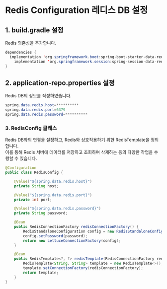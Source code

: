 # Redis Configuration 레디스 DB 설정

## 1. build.gradle 설정
Redis 의존성을 추가합니다.

```java
dependencies {
  implementation 'org.springframework.boot:spring-boot-starter-data-redis'
	implementation 'org.springframework.session:spring-session-data-redis'
}
```

## 2. application-repo.properties 설정
Redis DB의 정보를 작성하였습니다.

```java
spring.data.redis.host=**********
spring.data.redis.port=6379
spring.data.redis.password=**********
```

### 3. RedisConfig 클래스
Redis DB와의 연결을 설정하고, Redis와 상호작용하기 위한 RedisTemplate을 정의합니다. <br>
이를 통해 Redis 서버에 데이터를 저장하고 조회하며 삭제하는 등의 다양한 작업을 수행할 수 있습니다.

```java
@Configuration
public class RedisConfig {

    @Value("${spring.data.redis.host}")
    private String host;

    @Value("${spring.data.redis.port}")
    private int port;

    @Value("${spring.data.redis.password}")
    private String password;

    @Bean
    public RedisConnectionFactory redisConnectionFactory() {
        RedisStandaloneConfiguration config = new RedisStandaloneConfiguration(host, port);
        config.setPassword(password);
        return new LettuceConnectionFactory(config);
    }

    @Bean
    public RedisTemplate<?, ?> redisTemplate(RedisConnectionFactory redisConnectionFactory) {
        RedisTemplate<String, String> template = new RedisTemplate<>();
        template.setConnectionFactory(redisConnectionFactory);
        return template;
    }
}
```
